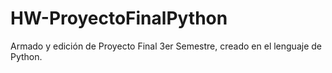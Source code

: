 # HW-ProyectoFinalPython
Armado y edición de Proyecto Final 3er Semestre, creado en el lenguaje de Python.
